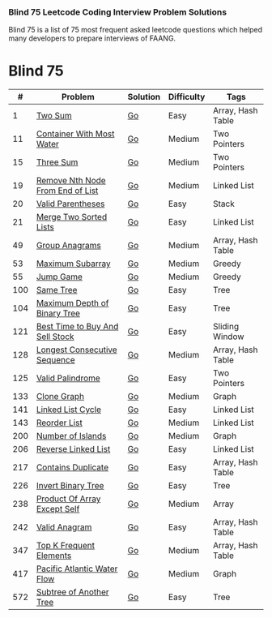 ### Blind 75 Leetcode Coding Interview Problem Solutions

Blind 75 is a list of 75 most frequent asked leetcode questions which helped many developers to prepare interviews of FAANG. 

# Blind 75
| #   | Problem                                                                                             | Solution                                                    | Difficulty | Tags              |
| --- | --------------------------------------------------------------------------------------------------- | ----------------------------------------------------------- | ---------- | ----------------- |
| 1   | [Two Sum](https://leetcode.com/problems/two-sum/)                                                   | [Go](./leetcode/blind75/0001.TwoSum.go)                     | Easy       | Array, Hash Table |
| 11  | [Container With Most Water](https://leetcode.com/problems/container-with-most-water/)               | [Go](./leetcode/blind75/0011.ContainerWithMostWater.go)     | Medium     | Two Pointers      |
| 15  | [Three Sum](https://leetcode.com/problems/3sum/)                                                    | [Go](./leetcode/blind75/0015.ThreeSum.go)                   | Medium     | Two Pointers      |
| 19  | [Remove Nth Node From End of List](https://leetcode.com/problems/remove-nth-node-from-end-of-list/) | [Go](./leetcode/blind75/0019.RemoveNthNodeFromEndOfList.go) | Medium     | Linked List       |
| 20  | [Valid Parentheses](https://leetcode.com/problems/valid-parentheses/)                               | [Go](./leetcode/blind75/0020.ValidParentheses.go)           | Easy       | Stack             |
| 21  | [Merge Two Sorted Lists](https://leetcode.com/problems/merge-two-sorted-lists/)                     | [Go](./leetcode/blind75/0021.MergeTwoSortedLists.go)        | Easy       | Linked List       |
| 49  | [Group Anagrams](https://leetcode.com/problems/group-anagrams/)                                     | [Go](./leetcode/blind75/0049.GroupAnagrams.go)              | Medium     | Array, Hash Table |
| 53  | [Maximum Subarray](https://leetcode.com/problems/maximum-subarray/)                                 | [Go](./leetcode/blind75/0053.MaximumSubarray.go)            | Medium     | Greedy            |
| 55  | [Jump Game](https://leetcode.com/problems/jump-game/)                                               | [Go](./leetcode/blind75/0055.JumpGame.go)                   | Medium     | Greedy            |
| 100 | [Same Tree](https://leetcode.com/problems/same-tree/)                                               | [Go](./leetcode/blind75/0100.SameTree.go)                   | Easy       | Tree              |
| 104 | [Maximum Depth of Binary Tree](https://leetcode.com/problems/maximum-depth-of-binary-tree/)         | [Go](./leetcode/blind75/0104.MaximumDepthOfBinaryTree.go)   | Easy       | Tree              |
| 121 | [Best Time to Buy And Sell Stock](https://leetcode.com/problems/best-time-to-buy-and-sell-stock/)   | [Go](./leetcode/blind75/0121.BestTimeToBuyAndSellStock.go)  | Easy       | Sliding Window    |
| 128 | [Longest Consecutive Sequence](https://leetcode.com/problems/longest-consecutive-sequence/)         | [Go](./leetcode/blind75/0128.LongestConsecutiveSequence.go) | Medium     | Array, Hash Table |
| 125 | [Valid Palindrome](https://leetcode.com/problems/valid-palindrome/)                                 | [Go](./leetcode/blind75/0125.ValidPalindrome.go)            | Easy       | Two Pointers      |
| 133 | [Clone Graph](https://leetcode.com/problems/clone-graph/)                                           | [Go](./leetcode/blind75/0133.CloneGraph.go)                 | Medium     | Graph             |
| 141 | [Linked List Cycle](https://leetcode.com/problems/linked-list-cycle/)                               | [Go](./leetcode/blind75/0141.LinkedListCycle.go)            | Easy       | Linked List       |
| 143 | [Reorder List](https://leetcode.com/problems/reorder-list/)                                         | [Go](./leetcode/blind75/0143.ReorderList.go)                | Medium     | Linked List       |
| 200 | [Number of Islands](https://leetcode.com/problems/number-of-islands/)                               | [Go](./leetcode/blind75/0200.NumberOfIslands.go)            | Medium     | Graph             |
| 206 | [Reverse Linked List](https://leetcode.com/problems/reverse-linked-list/)                           | [Go](./leetcode/blind75/0206.ReverseLinkedList.go)          | Easy       | Linked List       |
| 217 | [Contains Duplicate](https://leetcode.com/problems/contains-duplicate/)                             | [Go](./leetcode/blind75/0217.ContainsDuplicate.go)          | Easy       | Array, Hash Table |
| 226 | [Invert Binary Tree](https://leetcode.com/problems/invert-binary-tree/)                             | [Go](./leetcode/blind75/0226.InvertBinaryTree.go)           | Easy       | Tree              |
| 238 | [Product Of Array Except Self](https://leetcode.com/problems/product-of-array-except-self/)         | [Go](./leetcode/blind75/0238.ProductOfArrayExceptSelf.go)   | Medium     | Array             |
| 242 | [Valid Anagram](https://leetcode.com/problems/valid-anagram/)                                       | [Go](./leetcode/blind75/0242.ValidAnagram.go)               | Easy       | Array, Hash Table |
| 347 | [Top K Frequent Elements](https://leetcode.com/problems/top-k-frequent-elements/)                   | [Go](./leetcode/blind75/0347.TopKFrequentElements.go)       | Medium     | Array, Hash Table |
| 417 | [Pacific Atlantic Water Flow](https://leetcode.com/problems/pacific-atlantic-water-flow/)           | [Go](./leetcode/blind75/0417.PacificAtlanticWaterFlow.go)   | Medium     | Graph             |
| 572 | [Subtree of Another Tree](https://leetcode.com/problems/subtree-of-another-tree/)                   | [Go](./leetcode/blind75/0572.SubtreeOfAnotherTree.go)       | Easy       | Tree              |
